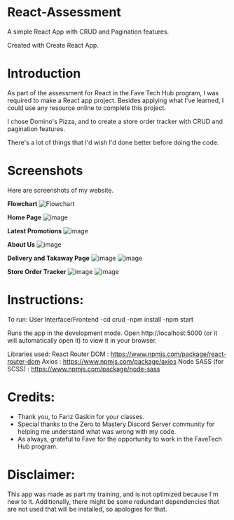 # React-Assessment
A simple React App with CRUD and Pagination features.

Created with Create React App.

# Introduction
As part of the assessment for React in the Fave Tech Hub program, I was required to make a React app project.
Besides applying what I've learned, I could use any resource online to complete this project. 

I chose Domino's Pizza, and to create a store order tracker with CRUD and pagination features. 

There's a lot of things that I'd wish I'd done better before doing the code. 

# Screenshots

Here are screenshots of my website. 

**Flowchart**
![Flowchart](https://user-images.githubusercontent.com/60967477/166882054-52c50e2e-bc11-49ed-a8cc-236722555e86.png)

**Home Page**
![image](https://user-images.githubusercontent.com/60967477/166882104-3de16b2a-1543-4765-94d6-8f31d456b390.png)

**Latest Promotions**
![image](https://user-images.githubusercontent.com/60967477/166882115-ee64dca3-d4d8-4bc1-a237-ab4c8fd6ce10.png)

**About Us**
![image](https://user-images.githubusercontent.com/60967477/166882122-d016d173-a99e-472e-9265-96ffed8e6680.png)

**Delivery and Takaway Page**
![image](https://user-images.githubusercontent.com/60967477/166882139-612a8118-5395-4988-917b-a362bdd6dffb.png)
![image](https://user-images.githubusercontent.com/60967477/166883616-de07c477-b174-40f9-96b3-2be5c47eab1a.png)

**Store Order Tracker**
![image](https://user-images.githubusercontent.com/60967477/166884255-442668c4-86ac-4dac-95f4-16d71ff63b4a.png)
![image](https://user-images.githubusercontent.com/60967477/166884287-10a9381a-f265-4eae-b82a-4d57ae353cdd.png)


# Instructions:
To run:
User Interface/Frontend 
-cd crud 
-npm install 
-npm start

Runs the app in the development mode.
Open http://localhost:5000 (or it will automatically open it) to view it in your browser.

Libraries used: 
React Router DOM      : https://www.npmjs.com/package/react-router-dom
Axios                 : https://www.npmjs.com/package/axios 
Node SASS (for SCSS)  : https://www.npmjs.com/package/node-sass 

# Credits:
- Thank you, to Fariz Gaskin for your classes. 
- Special thanks to the Zero to Mastery Discord Server community for helping me understand what was wrong with my code.
- As always, grateful to Fave for the opportunity to work in the FaveTech Hub program. 

# Disclaimer: 
This app was made as part my training, and is not optimized because I'm new to it.
Additionally, there might be some redundant dependencies that are not used that will be installed, so apologies for that. 
